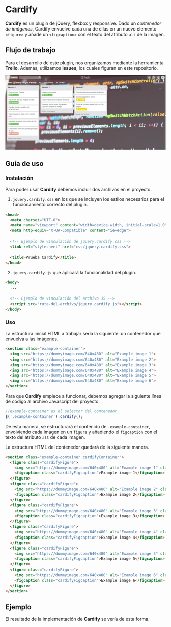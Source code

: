 # Cardify

**Cardify** es un plugin de jQuery, flexbox y responsive. Dado un _contenedor de imágenes_, Cardify envuelve cada una de ellas en un nuevo elemento `<figure>` y añade un `<figcaption>` con el texto del atributo `alt` de la imagen.

## Flujo de trabajo

Para el desarrollo de este plugin, nos organizamos mediante la herramienta **Trello**. Además, utilizamos **issues**, los cuales figuran en este repositorio.

![](public/assets/docs/trello.png)

## Guía de uso

### Instalación

Para poder usar **Cardify** debemos incluir dos archivos en el proyecto.

1. `jquery.cardify.css` en los que se incluyen los estilos necesarios para el funcionamiento correcto del plugin.

```html
<head>
  <meta charset="UTF-8">
  <meta name="viewport" content="width=device-width, initial-scale=1.0">
  <meta http-equiv="X-UA-Compatible" content="ie=edge">

  <!-- Ejemplo de vinculación de jquery.cardify.css -->
  <link rel="stylesheet" href="css/jquery.cardify.css">

  <title>Prueba Cardify</title>
</head>
```
2. `jquery.cardify.js` que aplicará la funcionalidad del plugin.

```html
<body>
  ...

  <!-- Ejemplo de vinculación del archivo JS -->
  <script src="ruta-del-archivo/jquery.cardify.js"></script>
</body>
```

### Uso

La estructura inicial HTML a trabajar sería la siguiente: un contenedor que envuelva a las imágenes.

```html
<section class="example-container">
  <img src="https://dummyimage.com/640x480" alt="Example image 1">
  <img src="https://dummyimage.com/640x480" alt="Example image 2">
  <img src="https://dummyimage.com/640x480" alt="Example image 3">
  <img src="https://dummyimage.com/640x480" alt="Example image 4">
  <img src="https://dummyimage.com/640x480" alt="Example image 5">
  <img src="https://dummyimage.com/640x480" alt="Example image 6">
</section>
```

Para que **Cardify** empiece a funcionar, debemos agregar la siguiente línea de código al archivo Javascript del proyecto.

```js
//example-container es el selector del contenedor 
$('.example-container').cardify();
```
De esta manera, se estructurará el contenido de `.example-container`, envolviendo cada imagen en un `figure` y añadiendo el `figcaption` con el texto del atributo `alt` de cada imagen.

La estructura HTML del contenedor quedará de la siguiente manera.

```html
<section class="example-container cardifyContainer">
  <figure class="cardifyFigure">
    <img src="https://dummyimage.com/640x480" alt="Example image 1" class="cardifyImage">
    <figcaption class="cardifyFigcaption">Example image 1</figcaption>
  </figure>
  <figure class="cardifyFigure">
    <img src="https://dummyimage.com/640x480" alt="Example image 2" class="cardifyImage">
    <figcaption class="cardifyFigcaption">Example image 2</figcaption>
  </figure>
  <figure class="cardifyFigure">
    <img src="https://dummyimage.com/640x480" alt="Example image 3" class="cardifyImage">
    <figcaption class="cardifyFigcaption">Example image 3</figcaption>
  </figure>
  <figure class="cardifyFigure">
    <img src="https://dummyimage.com/640x480" alt="Example image 4" class="cardifyImage">
    <figcaption class="cardifyFigcaption">Example image 4</figcaption>
  </figure>
  <figure class="cardifyFigure">
    <img src="https://dummyimage.com/640x480" alt="Example image 5" class="cardifyImage">
    <figcaption class="cardifyFigcaption">Example image 5</figcaption>
  </figure>
  <figure class="cardifyFigure">
    <img src="https://dummyimage.com/640x480" alt="Example image 6" class="cardifyImage">
    <figcaption class="cardifyFigcaption">Example image 6</figcaption>
  </figure>
</section>
```

## Ejemplo

El resultado de la implementación de **Cardify** se vería de esta forma.
